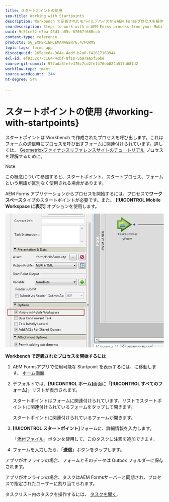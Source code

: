 ```yaml
---
title: スタートポイントの使用
seo-title: Working with Startpoints
description: Workbench で定義されたモバイルデバイスからAEM Formsプロセスを操作する手順です。
seo-description: Steps to work with a AEM Forms process from your Mobile device defined in Workbench.
uuid: 9c51ce52-e7ba-43d3-a85c-67067f680ccb
content-type: reference
products: SG_EXPERIENCEMANAGER/6.4/FORMS
topic-tags: forms-app
discoiquuid: 265eee8a-364e-4edf-b2a0-f42617169944
exl-id: ef9352c7-c164-4cbf-8f18-5b97aa5f56be
source-git-commit: 977ada5fefe476c7cd2fe1470eb024a517a681d2
workflow-type: tm+mt
source-wordcount: '244'
ht-degree: 54%

---
```


# スタートポイントの使用 {#working-with-startpoints}

スタートポイントは Workbench で作成されたプロセスを呼び出します。これはフォームの送信時にプロセスを呼び出すフォームに関連付けられています。詳しくは、 [Geometrixxファイナンスリファレンスサイトのチュートリアル](/help/forms/using/finance-reference-site-walkthrough.md) プロセスを理解するために。

>[!NOTE]
>
>この概念について参照すると、スタートポイント、スタートプロセス、フォームという用語が区別なく使用される場合があります。

AEM Forms アプリケーションからプロセスを開始するには、プロセスで&#x200B;**ワークスペース**&#x200B;タイプのスタートポイントが必要です。また、 **[!UICONTROL Mobile Workspace に表示]** オプションを使用します。

![mws_startpoint_select_option](assets/mws_startpoint_select_option.png)

**Workbench で定義されたプロセスを開始するには**

1. AEM Formsアプリで使用可能な Startpoint を表示するには、に移動します。 [ホーム画面](/help/forms/using/home-screen.md).
1. デフォルトでは、**[!UICONTROL ホーム]**&#x200B;画面に「**[!UICONTROL すべてのフォーム]**」リストが表示されます。

   スタートポイントはフォームに関連付けられています。リストでスタートポイントに関連付けられているフォームをタップして開きます。

   スタートポイントに関連付けられているフォームが開きます。

1. **[!UICONTROL スタートポイント]**&#x200B;フォームに、詳細情報を入力します。

   「[添付ファイル](/help/forms/using/add-attachments.md)」ボタンを使用して、このタスクに注釈を追加できます。

1. フォームを入力したら、「**送信**」ボタンをタップします。

アプリがオフラインの場合、フォームとそのデータは Outbox フォルダーに保存されます。

アプリがオンラインの場合、タスクはAEM Formsサーバーと同期され、プロセスで指定されたユーザーに割り当てられます。

タスクリスト内のタスクを操作するには、 [タスクを開く](/help/forms/using/open-task.md).
